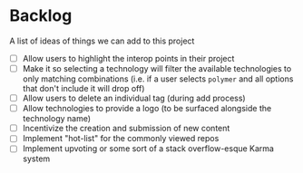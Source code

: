 # Backlog

A list of ideas of things we can add to this project

- [ ] Allow users to highlight the interop points in their project
- [ ] Make it so selecting a technology will filter the available technologies to only matching combinations (i.e. if a user selects `polymer` and all options that don't include it will drop off)
- [ ] Allow users to delete an individual tag (during add process)
- [ ] Allow technologies to provide a logo (to be surfaced alongside the technology name)
- [ ] Incentivize the creation and submission of new content
- [ ] Implement "hot-list" for the commonly viewed repos
- [ ] Implement upvoting or some sort of a stack overflow-esque Karma system
